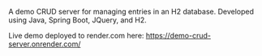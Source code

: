A demo CRUD server for managing entries in an H2 database. Developed using Java, Spring Boot, JQuery, and H2.

Live demo deployed to render.com here: https://demo-crud-server.onrender.com/
